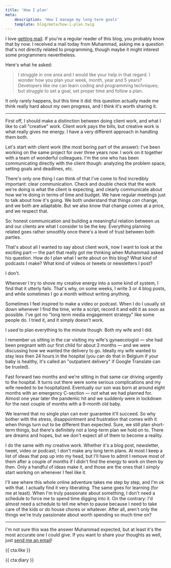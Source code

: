 ```yaml
---
title: 'How I plan'
meta:
    description: 'How I manage my long-term goals'
    template: blog/meta/how-i-plan.twig
---
```


I love [getting mail](mailto:brendt@stitcher.io). If you're a regular reader of this blog, you probably know that by now. I received a mail today from Muhammad, asking me a question that's not directly related to programming, though maybe it might interest some programmers nevertheless.

Here's what he asked:

> I struggle in one area and I would like your help in that regard. I wonder how you plan your week, month, year and 5 years?
> Developers like me can learn coding and programming techniques; but struggle to set a goal, set proper time and follow a plan.

It only rarely happens, but this time it did: this question actually made me think really hard about my own progress, and I think it's worth sharing it.

---

First off, I should make a distinction between doing client work, and what I like to call "creative" work. Client work pays the bills, but creative work is what really gives me energy. I have a very different approach in handling them both.

Let's start with client work (the most boring part of the answer): I've been working on the same project for over three years now. I work on it together with a team of wonderful colleagues. I'm the one who has been communicating directly with the client though: analyzing the problem space, setting goals and deadlines, etc. 

There's only one thing I can think of that I've come to find incredibly important: clear communication. Check and double check that the work we're doing is what the client is expecting, and clearly communicate about how we're doing in terms of time and budget. We have regular meetings just to talk about how it's going. We both understand that things _can_ change, and we both are adaptable. But we also know that change comes at a price, and we respect that.

So: honest communication and building a meaningful relation between us and our clients are what I consider to be the key. Everything planning related goes rather smoothly once there's a level of trust between both parties.

That's about all I wanted to say about client work, now I want to look at the exciting part — the part that really got me thinking when Muhammad asked his question. How do I plan what I write about on this blog? What kind of podcasts I make? What kind of videos or tweets or newsletters I post?

I don't. 

Whenever I try to shove my creative energy into a some kind of system, I find that it utterly fails. That's why, on some weeks, I write 3 or 4 blog posts, and while sometimes I go a month without writing anything. 

Sometimes I feel inspired to make a video or podcast. When I do I usually sit down whenever I find the time, write a script, record it and edit it as soon as possible. I've got no "long term media engagement strategy" like some people do. I tried it, and it simply doesn't work.

I _used_ to plan everything to the minute though. Both my wife and I did. 

I remember us sitting in the car visiting my wife's gynaecologist — she had been pregnant with our first child for about 3 months — and we were discussing how we wanted the delivery to go. Ideally my wife wanted to stay less then 24 hours in the hospital (you can do that in Belgium if your baby is healthy, it's called an "outpatient delivery" if Google Translate can be trusted).

Fast forward two months and we're sitting in that same car driving urgently to the hospital. It turns out there were some serious complications and my wife needed to be hospitalized. Eventually our son was born at around eight months with an emergency C-section — _not_ what we had planned for. Almost one year later the pandemic hit and we suddenly were in lockdown for the next couple of months with a 9-month old baby.

We learned that no single plan can ever guarantee it'll succeed. So why bother with the stress, disappointment and frustration that comes with it when things turn out to be different than expected. Sure, we still plan short-term things, but there's definitely not a long-term plan we hold on to. There are dreams and hopes, but we don't expect all of them to become a reality.

I do the same with my creative work. Whether it's a blog post, newsletter, tweet, video or podcast; I don't make any long term plans. At most I keep a list of ideas that pop up into my head, but I'll have to admit I remove most of them after a couple of months if I didn't find the energy to work on them by then. Only a handful of ideas make it, and those are the ones that I simply start working on whenever I feel like it.

I'll see where this whole online adventure takes me step by step, and I'm ok with that. I actually find it very liberating. The same goes for learning (for me at least). When I'm truly passionate about something, I don't need a schedule to force me to spend time digging into it. On the contrary: I'd almost need a schedule to tell me when to pause because I need to take care of the kids or do house chores or whatever. After all, aren't only the things we're truly passionate about worth spending so much time on?

---

I'm not sure this was the answer Muhammad expected, but at least it's the most accurate one I could give. If you want to share your thoughts as well, just [send me an email](mailto:brendt@stitcher.io)!

{{ cta:like }}

{{ cta:diary }}
